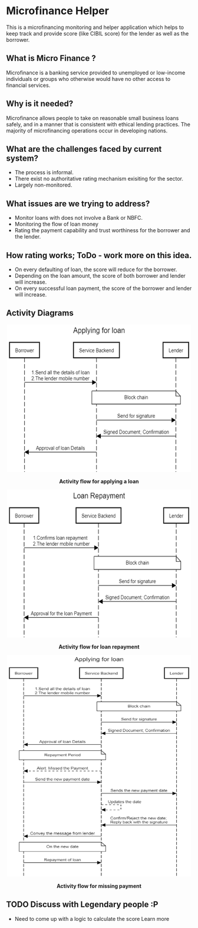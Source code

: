 # Microfinance Helper

This is a microfinancing monitoring and helper application which helps to keep track and provide score (like CIBIL score) for the lender as well as the borrower. 

## What is Micro Finance ?
Microfinance is a banking service provided to unemployed or low-income individuals or groups who otherwise would have no other access to financial services. 

## Why is it needed?
Microfinance allows people to take on reasonable small business loans safely, and in a manner that is consistent with ethical lending practices.
The majority of microfinancing operations occur in developing nations.

## What are the challenges faced by current system?
- The process is informal.
- There exist no authoritative rating mechanism exisiting for the sector.
- Largely non-monitored.

## What issues are we trying to address?
- Monitor loans with does not involve a Bank or NBFC.
- Monitoring the flow of loan money 
- Rating the payment capability and trust worthiness for the borrower and the lender. 

## How rating works; ToDo - work more on this idea.
- On every defaulting of loan, the score will reduce for the borrower.
- Depending on the loan amount, the score of both borrower and lender will increase. 
- On every successful loan payment, the score of the borrower and lender will increase.

## Activity Diagrams
<p align="center">
<img src="./docs/img/Applying for loan.png" alt="alt text" width="500px" height="400px">
</p>
<p align="center"><b>Activity flow for applying a loan</b></p>

<p align="center">
<img src="./docs/img/Loan_payment.png" alt="alt text" width="500px" height="400px">
</p>
<p align="center"><b>Activity flow for loan repayment</b></p>

<p align="center">
<img src="./docs/img/Missed_Payment.png" alt="alt text" width="500px" height="600px">
</p>
<p align="center"><b>Activity flow for missing payment</b></p>

## TODO Discuss with Legendary people :P
- Need to come up with a logic to calculate the score
Learn more
